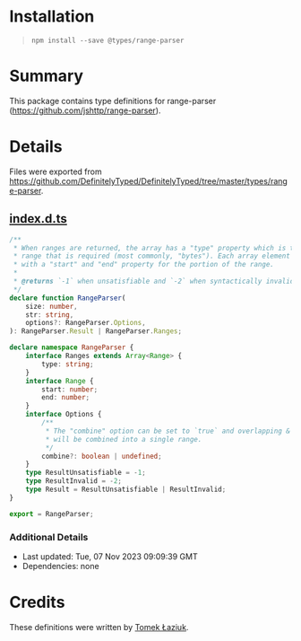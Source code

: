 # Installation

> `npm install --save @types/range-parser`

# Summary

This package contains type definitions for range-parser (https://github.com/jshttp/range-parser).

# Details

Files were exported from https://github.com/DefinitelyTyped/DefinitelyTyped/tree/master/types/range-parser.

## [index.d.ts](https://github.com/DefinitelyTyped/DefinitelyTyped/tree/master/types/range-parser/index.d.ts)

````ts
/**
 * When ranges are returned, the array has a "type" property which is the type of
 * range that is required (most commonly, "bytes"). Each array element is an object
 * with a "start" and "end" property for the portion of the range.
 *
 * @returns `-1` when unsatisfiable and `-2` when syntactically invalid, ranges otherwise.
 */
declare function RangeParser(
    size: number,
    str: string,
    options?: RangeParser.Options,
): RangeParser.Result | RangeParser.Ranges;

declare namespace RangeParser {
    interface Ranges extends Array<Range> {
        type: string;
    }
    interface Range {
        start: number;
        end: number;
    }
    interface Options {
        /**
         * The "combine" option can be set to `true` and overlapping & adjacent ranges
         * will be combined into a single range.
         */
        combine?: boolean | undefined;
    }
    type ResultUnsatisfiable = -1;
    type ResultInvalid = -2;
    type Result = ResultUnsatisfiable | ResultInvalid;
}

export = RangeParser;

````

### Additional Details

* Last updated: Tue, 07 Nov 2023 09:09:39 GMT
* Dependencies: none

# Credits

These definitions were written by [Tomek Łaziuk](https://github.com/tlaziuk).
